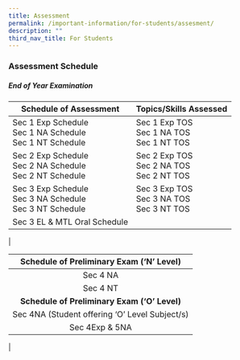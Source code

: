 ```yaml
---
title: Assessment
permalink: /important-information/for-students/assesment/
description: ""
third_nav_title: For Students
---
```

### **Assessment Schedule**
##### **End of Year Examination**

| Schedule of Assessment | Topics/Skills Assessed |
|---|---|
| Sec 1 Exp Schedule<br>Sec 1 NA Schedule<br>Sec 1 NT Schedule | Sec 1 Exp TOS<br>Sec 1 NA TOS<br>Sec 1 NT TOS |
| Sec 2 Exp Schedule<br>Sec 2 NA Schedule<br>Sec 2 NT Schedule | Sec 2 Exp TOS<br>Sec 2 NA TOS<br>Sec 2 NT TOS |
| Sec 3 Exp Schedule<br>Sec 3 NA Schedule<br>Sec 3 NT Schedule | Sec 3 Exp TOS<br>Sec 3 NA TOS<br>Sec 3 NT TOS |
| Sec 3 EL & MTL Oral Schedule |   |
|

| Schedule of Preliminary Exam (‘N’ Level) |
|:---:|
| Sec 4 NA |
| Sec 4 NT |
| **Schedule of Preliminary Exam (‘O’ Level)** |
| Sec 4NA (Student offering ‘O’ Level Subject/s) |
| Sec 4Exp & 5NA |
|
